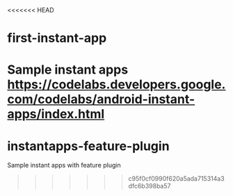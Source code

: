 <<<<<<< HEAD
# first-instant-app
Sample instant apps https://codelabs.developers.google.com/codelabs/android-instant-apps/index.html
=======
# instantapps-feature-plugin
Sample instant apps with feature plugin
>>>>>>> c95f0cf0990f620a5ada715314a3dfc6b398ba57
